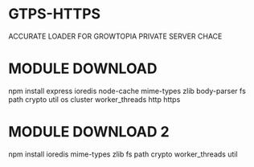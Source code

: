 # GTPS-HTTPS
ACCURATE LOADER FOR GROWTOPIA PRIVATE SERVER CHACE

# MODULE DOWNLOAD
npm install express ioredis node-cache mime-types zlib body-parser fs path crypto util os cluster worker_threads http https

# MODULE DOWNLOAD 2
npm install ioredis mime-types zlib fs path crypto worker_threads util


